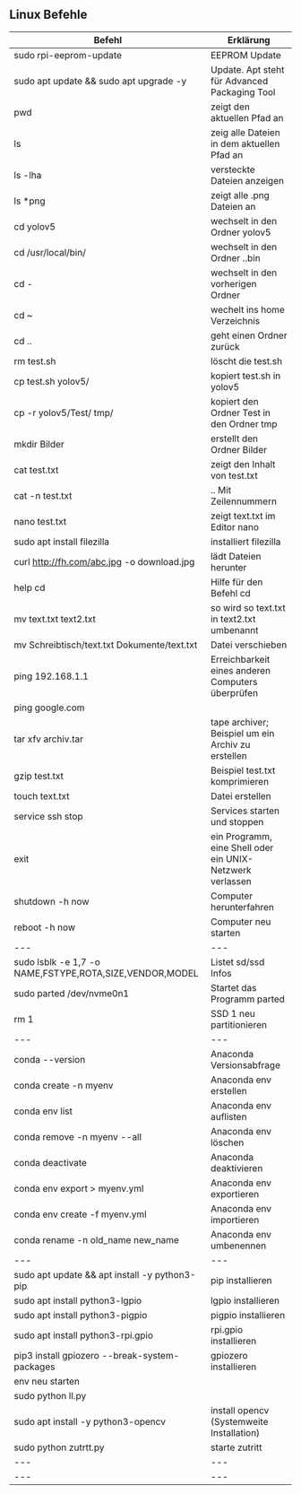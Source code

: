 
## Linux Befehle	




| Befehl| Erklärung | 
| -------- | -------- | 
|sudo rpi-eeprom-update|EEPROM Update|
|sudo apt update && sudo apt upgrade -y	|Update. Apt steht für Advanced Packaging Tool|
|pwd|	zeigt den aktuellen Pfad an|
|ls	|zeig alle Dateien in dem aktuellen Pfad an|
|ls -lha|	versteckte Dateien anzeigen|
|ls *png|	zeigt alle .png Dateien an|
|cd yolov5|	wechselt in den Ordner yolov5|
|cd /usr/local/bin/	|wechselt in den Ordner ..bin|
|cd -	|wechselt in den vorherigen Ordner|
|cd ~	|wechelt ins home Verzeichnis|
|cd ..	|geht einen Ordner zurück|
|rm test.sh|	löscht die test.sh|
|cp test.sh yolov5/	|kopiert test.sh in yolov5|
|cp -r yolov5/Test/ tmp/	|kopiert den Ordner Test in den Ordner tmp|
|mkdir Bilder|	erstellt den Ordner Bilder|
|cat test.txt|	zeigt den Inhalt von test.txt|
|cat -n test.txt	|.. Mit Zeilennummern|
|nano test.txt	|zeigt text.txt im Editor nano|
|sudo apt install filezilla|	installiert filezilla|
|curl http://fh.com/abc.jpg -o download.jpg	|lädt Dateien herunter|
|help cd	|Hilfe für den Befehl cd|
|mv text.txt text2.txt	|so wird so text.txt in text2.txt umbenannt|
|mv Schreibtisch/text.txt Dokumente/text.txt	|Datei verschieben|
|ping 192.168.1.1	|Erreichbarkeit eines anderen Computers überprüfen|
|ping google.com	| |
|tar xfv archiv.tar	|tape archiver; Beispiel um ein Archiv zu erstellen|
|gzip test.txt	|Beispiel test.txt komprimieren|
|touch text.txt	|Datei erstellen|
|service ssh stop	|Services starten und stoppen|
|exit|	ein Programm, eine Shell oder ein UNIX-Netzwerk verlassen|
|shutdown -h now|	Computer herunterfahren|
|reboot -h now|	Computer neu starten|
|---|---|
|sudo lsblk -e 1,7 -o NAME,FSTYPE,ROTA,SIZE,VENDOR,MODEL| Listet sd/ssd Infos|
|sudo parted /dev/nvme0n1| Startet das Programm parted |
|rm 1| SSD 1 neu partitionieren |
|---|---|
|conda --version | Anaconda Versionsabfrage |
|conda create -n myenv | Anaconda env erstellen  |
|conda env list  |  Anaconda env auflisten |
|conda remove -n myenv --all |Anaconda env löschen  |
|conda deactivate  |  Anaconda deaktivieren |
|conda env export > myenv.yml  |  Anaconda env exportieren |
|conda env create -f myenv.yml  | Anaconda env importieren |
|conda rename -n old_name new_name  | Anaconda env umbenennen |
|---|---|
|sudo apt update && apt install -y python3-pip|pip installieren |
|sudo apt install python3-lgpio| lgpio installieren|
|sudo apt install python3-pigpio| pigpio installieren |
|sudo apt install python3-rpi.gpio| rpi.gpio installieren |
|pip3 install gpiozero --break-system-packages|gpiozero installieren |
|env neu starten| |
|sudo python ll.py| |
|sudo apt install -y python3-opencv|install opencv (Systemweite Installation)|
|sudo python zutrtt.py| starte zutritt|
|---|---|
|---|---|










